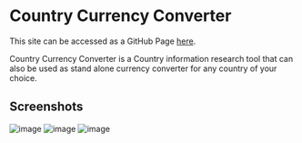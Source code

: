 # Country Currency Converter

This site can be accessed as a GitHub Page [here](https://jcoleonline.github.io/frontend2.0/).

Country Currency Converter is a Country information research tool that can also be used as stand alone currency converter for any country of your choice.





## Screenshots

![image](https://user-images.githubusercontent.com/120695563/224184476-3da03b52-81a4-4436-abd5-a66f4828b4a6.png)
![image](https://user-images.githubusercontent.com/120695563/224184629-4566e85e-9f62-4cac-8d64-547173762376.png)
![image](https://user-images.githubusercontent.com/120695563/224184691-1e5d8495-1d97-4ea4-98e0-2f3bdd59c770.png)

